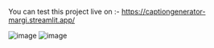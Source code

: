 You can test this project live on :-
https://captiongenerator-margi.streamlit.app/

![image](https://github.com/MargiShah18/Caption_generator/assets/97111878/23357887-e1f5-49a3-9701-9ffecc7ba792)
![image](https://github.com/MargiShah18/Caption_generator/assets/97111878/8557ed82-9d7b-4748-babe-4a930bda352f)
